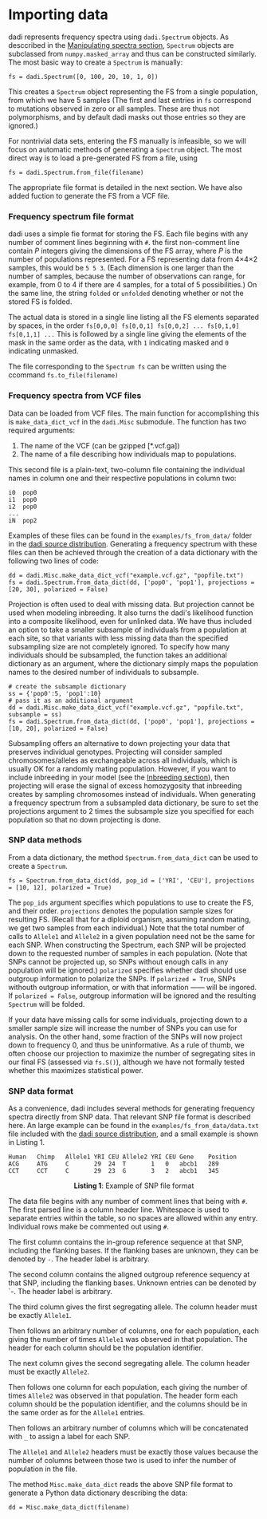 # Importing data

dadi represents frequency spectra using `dadi.Spectrum` objects. As desccribed in the [Manipulating spectra section](./manipulating-spectra.md), `Spectrum` objects are subclassed from `numpy.masked_array` and thus can be constructed similarly. The most basic way to create a `Spectrum` is manually:

	fs = dadi.Spectrum([0, 100, 20, 10, 1, 0])

This creates a `Spectrum` object representing the FS from a single population, from which we have 5 samples (The first and last entries in `fs` correspond to mutations observed in zero or all samples. These are thus not polymorphisms, and by default dadi masks out those entries so they are ignored.)

For nontrivial data sets, entering the FS manually is infeasible, so we will focus on automatic methods of generating a `Spectrum` object. The most direct way is to load a pre-generated FS from a file, using

	fs = dadi.Spectrum.from_file(filename)

The appropriate file format is detailed in the next section. We have also added fuction to generate the FS from a VCF file.

### Frequency spectrum file format

dadi uses a simple fie format for storing the FS. Each file begins with any number of comment lines beginning with `#`. the first non-comment line contain *P* integers giving the dimensions of the FS array, where *P* is the number of populations represented. For a FS representing data from 4×4×2 samples, this would be `5 5 3`. (Each dimension is one larger than the number of samples, because the number of observations can range, for example, from 0 to 4 if there are 4 samples, for a total of 5 possibilities.) On the same line, the string `folded` or `unfolded` denoting whether or not the stored FS is folded.

The actual data is stored in a single line listing all the FS elements separated by spaces, in the order `fs[0,0,0] fs[0,0,1] fs[0,0,2] ... fs[0,1,0] fs[0,1,1] ...` This is followed by a single line giving the elements of the mask in the same order as the data, with `1` indicating masked and `0` indicating unmasked.

The file corresponding to the `Spectrum fs` can be written using the ccommand `fs.to_file(filename)`

### Frequency spectra from VCF files

Data can be loaded from VCF files. The main function for accomplishing this is `make_data_dict_vcf` in the `dadi.Misc` submodule. The function has two required arguments: 

1. The name of the VCF (can be gzipped [*.vcf.ga])
2. The name of a file describing how individuals map to populations.

This second file is a plain-text, two-column file containing the individual names in column one and their respective populations in column two:

	i0	pop0
	i1	pop0
	i2	pop0
	...
	iN	pop2

Examples of these files can be found in the `examples/fs_from_data/` folder in the [dadi source distribution](https://bitbucket.org/gutenkunstlab/dadi/src/master/). Generating a frequency spectrum with these files can then be achieved through the creation of a data dictionary with the following two lines of code:

	dd = dadi.Misc.make_data_dict_vcf("example.vcf.gz", "popfile.txt")
	fs = dadi.Spectrum.from_data_dict(dd, ['pop0', 'pop1'], projections = [20, 30], polarized = False)

Projection is often used to deal with missing data. But projection cannot be used when modeling inbreeding. It also turns the dadi's likelihood function into a composite likelihood, even for unlinked data. We have thus included an option to take a smaller subsample of individuals from a population at each site, so that variants with less missing data than the specified subsampling size are not completely ignored. To specify how many individuals should be subsampled, the function takes an additional dictionary as an argument, where the dictionary simply maps the population names to the desired number of individuals to subsample.

	# create the subsample dictionary
	ss = {'pop0':5, 'pop1':10}
	# pass it as an additional argument
	dd = dadi.Misc.make_data_dict_vcf("example.vcf.gz", "popfile.txt", subsample = ss)
	fs = dadi.Spectrum.from_data_dict(dd, ['pop0', 'pop1'], projections = [10, 20], polarized = False)

Subsampling offers an alternative to down projecting your data that preserves individual genotypes. Projecting will consider sampled chromosomes/alleles as exchangeable across all individuals, which is usually OK for a randomly mating population. However, if you want to include inbreeding in your model (see the [Inbreeding section](./inbreeding.md)), then projecting will erase the signal of excess homozygosity that inbreeding creates by sampling chromosomes instead of individuals. When generating a frequency spectrum from a subsampled data dictionary, be sure to set the projections argument to 2 times the subsample size you specified for each population so that no down projecting is done.

### SNP data methods

From a data dictionary, the method `Spectrum.from_data_dict` can be used to create a `Spectrum`.

	fs = Spectrum.from_data_dict(dd, pop_id = ['YRI', 'CEU'], projections = [10, 12], polarized = True)

The `pop_ids` argument specifies which populations to use to create the FS, and their order. `projections` denotes the population sample sizes for resulting FS. (Recall that for a diploid organism, assuming random mating, we get two samples from each individual.) Note that the total number of calls to `Allele1` and `Allele2` in a given population need not be the same for each SNP. When constructing the Spectrum, each SNP will be projected down to the requested number of samples in each population. (Note that SNPs cannot be projected up, so SNPs without enough calls in any population will be ignored.) `polarized` specifies whether dadi should use outgroup information to polarize the SNPs. If `polarized = True`, SNPs withouth outgroup information, or with that information —— will be ingored. If `polarized = False`, outgroup information will be ignored and the resulting `Spectrum` will be folded.

If your data have missing calls for some individuals, projecting down to a smaller sample size will increase the number of SNPs you can use for analysis. On the other hand, some fraction of the SNPs will now project down to frequency 0, and thus be uninformative. As a rule of thumb, we often choose our projection to maximize the number of segregating sites in our final FS (assessed via `fs.S()`), although we have not formally tested whether this maximizes statistical power.

### SNP data format

As a convenience, dadi includes several methods for generating frequency spectra directly from SNP data. That relevant SNP file format is described here. An large example can be found in the `examples/fs_from_data/data.txt` file included with the [dadi source distribution](https://bitbucket.org/gutenkunstlab/dadi/src/master/), and a small example is shown in Listing 1.

	Human	Chimp	Allele1	YRI	CEU	Allele2	YRI	CEU	Gene	Position
	ACG		ATG		C		29	24	T		1	0	abcb1	289
	CCT		CCT		C		29	23	G		3	2	abcb1	345

<p align="center"><strong>Listing 1</strong>: Example of SNP file format</p>

The data file begins with any number of comment lines that being with `#`. The first parsed line is a column header line. Whitespace is used to separate entries within the table, so no spaces are allowed within any entry. Individual rows make be commented out using `#`.

The first column contains the in-group reference sequence at that SNP, including the flanking bases. If the flanking bases are unknown, they can be denoted by `-`. The header label is arbitrary.

The second column contains the aligned outgroup reference sequency at that SNP, including the flanking bases. Unknown entries can be denoted by `-. The header label is arbitrary.

The third column gives the first segregating allele. The column header must be exactly `Allele1`.

Then follows an arbitrary number of columns, one for each population, each giving the number of times `Allele1` was observed in that population. The header for each column should be the population identifier.

The next column gives the second segregating allele. The column header must be exactly `Allele2`.

Then follows one column for each population, each giving the number of times `Allele2` was observed in that population. The header form each column should be the population identifier, and the columns should be in the same order as for the `Allele1` entries.

Then follows an arbitrary number of columns which will be concatenated with `_` to assign a label for each SNP.

The `Allele1` and `Allele2` headers must be exactly those values because the number of columns between those two is used to infer the number of population in the file.

The method `Misc.make_data_dict` reads the above SNP file format to generate a Python data dictionary describing the data:

	dd = Misc.make_data_dict(filename)
